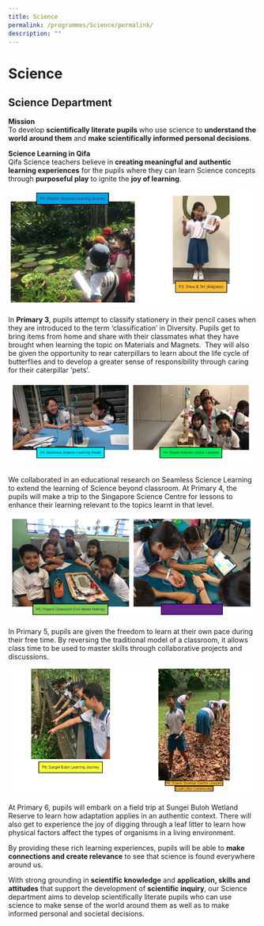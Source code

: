 ```yaml
---
title: Science
permalink: /programmes/Science/permalink/
description: ""
---
```

Science
=======

Science Department
------------------

  

**Mission**<br>
To develop&nbsp;**scientifically literate pupils**&nbsp;who use science to&nbsp;**understand the world around them**&nbsp;and&nbsp;**make scientifically informed personal decisions**.

  

**Science Learning in Qifa**<br>
Qifa Science teachers believe in&nbsp;**creating meaningful and authentic learning experiences**&nbsp;for the pupils where they can learn Science concepts through&nbsp;**purposeful play**&nbsp;to ignite the&nbsp;**joy of learning**.

![](/images/Screenshot%2018.png)

In&nbsp;**Primary 3**, pupils attempt to classify stationery in their pencil cases when they are introduced to the term ‘classification’ in Diversity. Pupils get to bring items from home and share with their classmates what they have brought when learning the topic on Materials and Magnets.&nbsp; They will also be given the opportunity to rear caterpillars to learn about the life cycle of butterflies and to develop a greater sense of responsibility through caring for their caterpillar ‘pets’.

![](/images/Screenshot%2019.png)

We collaborated in an educational research on Seamless Science Learning to extend the learning of Science beyond classroom. At Primary 4, the pupils will make a trip to the Singapore Science Centre for lessons to enhance their learning relevant to the topics learnt in that level.

![](/images/Screenshot%2020.png)

In Primary 5, pupils are given the freedom to learn at their own pace during their free time. By reversing the traditional model of a classroom, it allows class time to be used to master skills through collaborative projects and discussions.

![](/images/Screenshot%2021.png)

At Primary 6, pupils will embark on a field trip at Sungei Buloh Wetland Reserve to learn how adaptation applies in an authentic context. There will also get to experience the joy of digging through a leaf litter to learn how physical factors affect the types of organisms in a living environment.

  

By providing these rich learning experiences, pupils will be able to&nbsp;**make connections and create relevance**&nbsp;to see that science is found everywhere around us.&nbsp;

  

With strong grounding in&nbsp;**scientific knowledge**&nbsp;and&nbsp;**application, skills and attitudes**&nbsp;that support the development of&nbsp;**scientific inquiry**, our Science department aims to develop scientifically literate pupils who can use science to make sense of the world around them as well as to make informed personal and societal decisions.